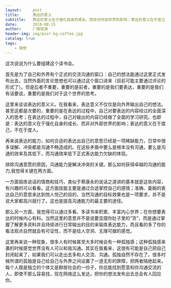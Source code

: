 ```yaml
---
layout:     post
title:      表达的意义
subtitle:   表达的意义在于强化自身的成长、而非对外部世界的影响；表达的意义在于度己，而非于度人。
date:       2018-08-15
author:     广陵观涛
header-img: img/post-bg-coffee.jpg
catalog: true
tags:
    - 随想
---
```


这次说说为什么要组建这个读书会。

首先是为了自己和外界有个正式的交流沟通的窗口：自己的想法能通过这里正式发布出去，当然外面的言论思想也可以通过这个窗口进来（目前可能主要通过评论的形式了）。但是后者不重要，重要的是前者，重要的是我们要表达，重要的是我们有话要说，重要的是我们对于这个世界的思考。

这里来谈谈表达的意义义。在我看来，表达意义不仅仅是向外界输出自己的想法。甚至这都是次要的，重要的是在表达的过程中，自己对要表达的内容经过的全面深入的思考；在表达的过程中，自己对输出的内容已经做了全面的学习研究。也即是：表达的意义在于强化自身的成长、而非对外部世界的影响；表达的意义在于度己，不在于度人。

再来说表达的能力，如何合适的表达出自己的意思已经是一项稀缺能力，日常中很多误解、冲突都是沟通不畅造成的。在这些矛盾中要么是根本没有沟通，要么是沟通的效率及其低下，而沟通效率低下正式表达能力欠缺的体现。

排除沟通意愿的原因，沟通能力是解决冲突的关键。那么如何获得卓越的沟通的能力,我觉得关键在两方面。

一方面锻炼说话的情商和技巧，类似于蔡康永的说话之道讲的基本就是这些内容，有兴趣的可以看看。这方面技能主要是通过合适掌控自己的感情；准确、委婉的表达自己的意思来达到悦人悦己的目的，当然沟通的目标效果也是一项要求，并不是说大家都高兴就行了。这也是提高沟通能力的最主要的途径。

那么另一方面，我觉得可以通过多看、多读书来积累、丰富内心世界；在你想要表达的时候内心有料。当然这里的意思并不是说要显摆你肚子里的“货”，而是通过掌握了解更多资料并且持续进行日常输出的目的来锻炼表达能力，而且看的多了你的看法观点自然就会有可证性，而不是给人空洞、无理可据的感觉。

这里再来说一种现象，很多人有时候甚至大多时候会有一种孤独感；这种孤独感来袭的时候感觉世界没有人可以和我沟通。其实在我看来，这很有可能是自己把自己封闭起来了，如果我们可以走出去多和人交流、沟通。孤独自然不存在了。很多时候所谓的孤独是自己给自己与外界之间设置了一道无形的屏障，把两者隔绝起来。每个人既是独立的个体又是群居社会的一份子，你总能找到愿意和你沟通交流的人，即使不那么容易找，现在网络这么发达，把你的想法发布出去总会有人回应你。 
